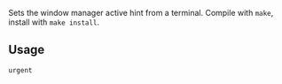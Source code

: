Sets the window manager active hint from a terminal. Compile with `make`, install with `make install`.

## Usage

    urgent

